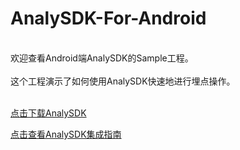 # AnalySDK-For-Android

<br>
欢迎查看Android端AnalySDK的Sample工程。<br><br>
这个工程演示了如何使用AnalySDK快速地进行埋点操作。    
<br><br>


[点击下载AnalySDK](http://www.mob.com/download )  

[点击查看AnalySDK集成指南](http://wiki.mob.com/%E3%80%90%E4%BA%91%E7%AB%AF%E7%89%88%E3%80%91%E3%80%90android%E3%80%91%E5%BF%AB%E9%80%9F%E9%9B%86%E6%88%90%E6%96%87%E6%A1%A3%EF%BC%88mob%E7%BB%9F%E8%AE%A1%E5%88%86%E6%9E%90%EF%BC%89/ )

<br>

